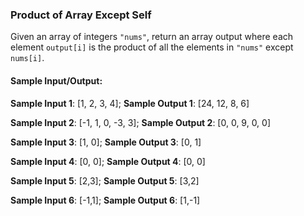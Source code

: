 ### Product of Array Except Self

Given an array of integers ```"nums"```, return an array output where each element ```output[i]``` is the product of all the elements in ```"nums"``` except ```nums[i]```.

#### Sample Input/Output:

**Sample Input 1**: [1, 2, 3, 4];
**Sample Output 1**: [24, 12, 8, 6]

**Sample Input 2**: [-1, 1, 0, -3, 3];
**Sample Output 2**: [0, 0, 9, 0, 0]

**Sample Input 3**: [1, 0];
**Sample Output 3**: [0, 1]

**Sample Input 4**: [0, 0];
**Sample Output 4**: [0, 0]

**Sample Input 5**: [2,3];
**Sample Output 5**: [3,2]

**Sample Input 6**: [-1,1];
**Sample Output 6**: [1,-1]